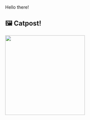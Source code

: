 Hello there!



## 🖼️ Catpost!

<sub>
    <img src="https://cdn2.thecatapi.com/images/a4t.jpg" height="256">
</sub>

